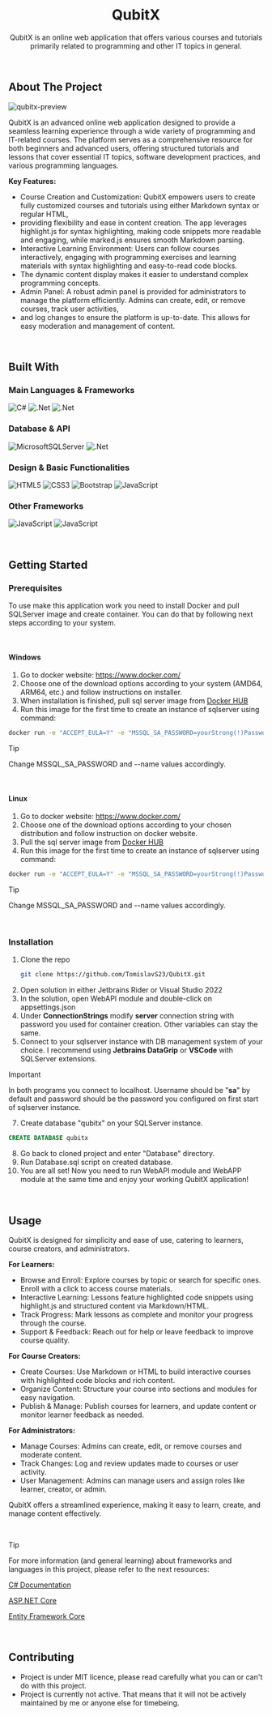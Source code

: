 <!-- PROJECT LOGO -->
<div align="center">

# QubitX

  <p align="center">
    QubitX is an online web application that offers various courses and tutorials primarily related to programming and other IT topics in general. 
  </p>
</div>

&nbsp;

<!-- ABOUT THE PROJECT -->
## About The Project

![qubitx-preview](https://github.com/user-attachments/assets/e3a69795-1041-454a-91b8-255b0504bdba)


QubitX is an advanced online web application designed to provide a seamless learning experience through a wide variety of programming and IT-related courses. 
The platform serves as a comprehensive resource for both beginners and advanced users, offering structured tutorials and lessons that cover essential IT topics,
software development practices, and various programming languages.

**Key Features:**
- Course Creation and Customization: QubitX empowers users to create fully customized courses and tutorials using either Markdown syntax or regular HTML,
- providing flexibility and ease in content creation. The app leverages highlight.js for syntax highlighting, making code snippets more readable and engaging, while marked.js ensures smooth Markdown parsing.
- Interactive Learning Environment: Users can follow courses interactively, engaging with programming exercises and learning materials with syntax highlighting and easy-to-read code blocks.
- The dynamic content display makes it easier to understand complex programming concepts.
- Admin Panel: A robust admin panel is provided for administrators to manage the platform efficiently. Admins can create, edit, or remove courses, track user activities,
- and log changes to ensure the platform is up-to-date. This allows for easy moderation and management of content.

&nbsp;

## Built With

### Main Languages & Frameworks
![C#](https://img.shields.io/badge/c%23-%23239120.svg?style=for-the-badge&logo=csharp&logoColor=white)
![.Net](https://img.shields.io/badge/.NET-5C2D91?style=for-the-badge&logo=.net&logoColor=white)
![.Net](https://img.shields.io/badge/ASP.NET-5C2D91?style=for-the-badge&logo=.net&logoColor=white)

### Database & API
![MicrosoftSQLServer](https://img.shields.io/badge/Microsoft%20SQL%20Server-CC2927?style=for-the-badge&logo=microsoft%20sql%20server&logoColor=white)
![.Net](https://img.shields.io/badge/EF-5C2D91?style=for-the-badge&logo=.net&logoColor=white)

### Design & Basic Functionalities
![HTML5](https://img.shields.io/badge/html5-%23E34F26.svg?style=for-the-badge&logo=html5&logoColor=white)
![CSS3](https://img.shields.io/badge/css3-%231572B6.svg?style=for-the-badge&logo=css3&logoColor=white)
![Bootstrap](https://img.shields.io/badge/bootstrap-%238511FA.svg?style=for-the-badge&logo=bootstrap&logoColor=white)
![JavaScript](https://img.shields.io/badge/javascript-%23323330.svg?style=for-the-badge&logo=javascript&logoColor=%23F7DF1E)

### Other Frameworks
![JavaScript](https://img.shields.io/badge/Highlight.js-%23323330.svg?style=for-the-badge&logo=javascript&logoColor=%23F7DF1E)
![JavaScript](https://img.shields.io/badge/markedjs-%23323330.svg?style=for-the-badge&logo=javascript&logoColor=%23F7DF1E)

&nbsp;

<!-- GETTING STARTED -->
## Getting Started

### Prerequisites

To use make this application work you need to install Docker and pull SQLServer image and create container. You can do that by following next steps according to your system.

&nbsp;

#### Windows

1. Go to docker website: https://www.docker.com/
2. Choose one of the download options according to your system (AMD64, ARM64, etc.) and follow instructions on installer.
3. When installation is finished, pull sql server image from [Docker HUB](https://hub.docker.com/r/microsoft/mssql-server)
4. Run this image for the first time to create an instance of sqlserver using command:

  ```sh
  docker run -e "ACCEPT_EULA=Y" -e "MSSQL_SA_PASSWORD=yourStrong(!)Password" -p 1433:1433 --name your-container-name -d mcr.microsoft.com/mssql/server
  ```

> [!TIP]
> Change MSSQL_SA_PASSWORD and --name values accordingly.

&nbsp;

#### Linux
1. Go to docker website: https://www.docker.com/
2. Choose one of the download options according to your chosen distribution and follow instruction on docker website.
3. Pull the sql server image from [Docker HUB](https://hub.docker.com/r/microsoft/mssql-server)
4. Run this image for the first time to create an instance of sqlserver using command:

  ```sh
  docker run -e "ACCEPT_EULA=Y" -e "MSSQL_SA_PASSWORD=yourStrong(!)Password" -p 1433:1433 --name your-container-name -d mcr.microsoft.com/mssql/server
  ```

> [!TIP]
> Change MSSQL_SA_PASSWORD and --name values accordingly.

&nbsp;

### Installation

1. Clone the repo
   ```sh
   git clone https://github.com/TomislavS23/QubitX.git
   ```
3. Open solution in either Jetbrains Rider or Visual Studio 2022
4. In the solution, open WebAPI module and double-click on appsettings.json
5. Under **ConnectionStrings** modify **server** connection string with password you used for container creation. Other variables can stay the same.
6. Connect to your sqlserver instance with DB management system of your choice. I recommend using **Jetbrains DataGrip** or **VSCode** with SQLServer extensions.

> [!IMPORTANT]
> In both programs you connect to localhost. Username should be "**sa**" by default and password should be the password you configured on first start of sqlserver instance.
>
7. Create database "qubitx" on your SQLServer instance.
  ```sql
  CREATE DATABASE qubitx
  ```
8. Go back to cloned project and enter "Database" directory.
9. Run Database.sql script on created database.
10. You are all set! Now you need to run WebAPI module and WebAPP module at the same time and enjoy your working QubitX application!

&nbsp;

<!-- USAGE EXAMPLES -->
## Usage

QubitX is designed for simplicity and ease of use, catering to learners, course creators, and administrators.

**For Learners:**
- Browse and Enroll: Explore courses by topic or search for specific ones. Enroll with a click to access course materials.
- Interactive Learning: Lessons feature highlighted code snippets using highlight.js and structured content via Markdown/HTML.
- Track Progress: Mark lessons as complete and monitor your progress through the course.
- Support & Feedback: Reach out for help or leave feedback to improve course quality.

**For Course Creators:**
- Create Courses: Use Markdown or HTML to build interactive courses with highlighted code blocks and rich content.
- Organize Content: Structure your course into sections and modules for easy navigation.
- Publish & Manage: Publish courses for learners, and update content or monitor learner feedback as needed.

**For Administrators:**
- Manage Courses: Admins can create, edit, or remove courses and moderate content.
- Track Changes: Log and review updates made to courses or user activity.
- User Management: Admins can manage users and assign roles like learner, creator, or admin.

QubitX offers a streamlined experience, making it easy to learn, create, and manage content effectively.

&nbsp;

> [!TIP]
> For more information (and general learning) about frameworks and languages in this project, please refer to the next resources:
> 
> [C# Documentation](https://learn.microsoft.com/en-us/dotnet/csharp/tour-of-csharp/)
> 
> [ASP.NET Core](https://learn.microsoft.com/en-us/aspnet/core/?view=aspnetcore-8.0)
> 
> [Entity Framework Core](https://learn.microsoft.com/en-us/ef/)
>
> 

&nbsp;

<!-- CONTRIBUTING -->
## Contributing
- Project is under MIT licence, please read carefully what you can or can't do with this project.
- Project is currently not active. That means that it will not be actively maintained by me or anyone else for timebeing.

&nbsp;

<!-- CONTACT -->

<!--
## Contact

name - handle for something - email@email_client.com

Project Link: //

<p align="right">(<a href="#readme-top">back to top</a>)</p>
-->
